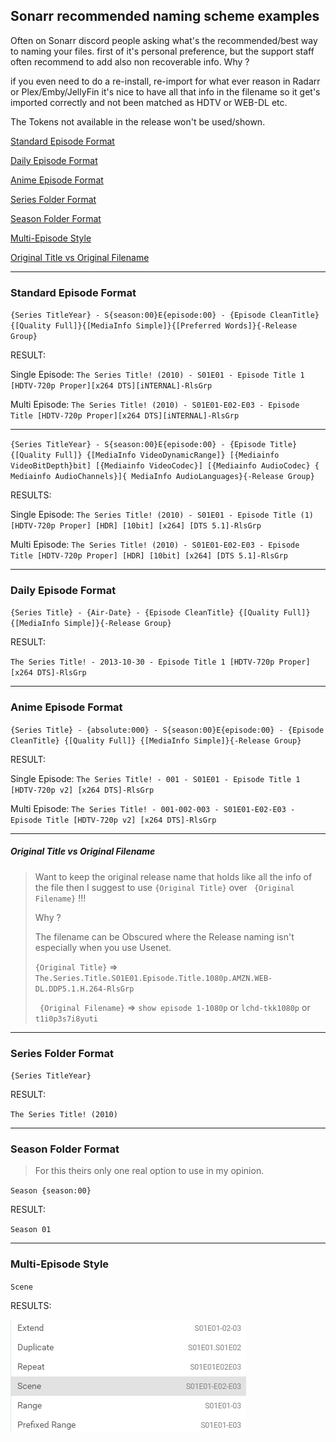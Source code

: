 ## Sonarr recommended naming scheme examples

Often on Sonarr discord people asking what's the recommended/best way to naming your files.
first of it's personal preference, but the support staff often recommend to add also non recoverable info.
Why ?

if you even need to do a re-install, re-import for what ever reason in Radarr or Plex/Emby/JellyFin it's nice to have all that info in the filename so it get's imported correctly and not been matched as HDTV or WEB-DL etc.

The Tokens not available in the release won't be used/shown. 

[Standard Episode Format](#standard-movie-format-examples)

[Daily Episode Format](#daily-episode-format)

[Anime Episode Format](#anime-episode-format)

[Series Folder Format](#series-folder-format)

[Season Folder Format](#season-folder-format)

[Multi-Episode Style](#multi-episode-style)

[Original Title vs  Original Filename](#original-title-vs-original-filename)

------

### Standard Episode Format

`{Series TitleYear} - S{season:00}E{episode:00} - {Episode CleanTitle} {[Quality Full]}{[MediaInfo Simple]}{[Preferred Words]}{-Release Group}`

RESULT:

Single Episode: `The Series Title! (2010) - S01E01 - Episode Title 1 [HDTV-720p Proper][x264 DTS][iNTERNAL]-RlsGrp`

Multi Episode: `The Series Title! (2010) - S01E01-E02-E03 - Episode Title [HDTV-720p Proper][x264 DTS][iNTERNAL]-RlsGrp`

------

`{Series TitleYear} - S{season:00}E{episode:00} - {Episode Title} {[Quality Full]} {[MediaInfo VideoDynamicRange]} [{Mediainfo VideoBitDepth}bit] [{Mediainfo VideoCodec}] [{Mediainfo AudioCodec} { Mediainfo AudioChannels}]{ MediaInfo AudioLanguages}{-Release Group}`

RESULTS:

Single Episode: `The Series Title! (2010) - S01E01 - Episode Title (1) [HDTV-720p Proper] [HDR] [10bit] [x264] [DTS 5.1]-RlsGrp`

Multi Episode: `The Series Title! (2010) - S01E01-E02-E03 - Episode Title [HDTV-720p Proper] [HDR] [10bit] [x264] [DTS 5.1]-RlsGrp`

------

### Daily Episode Format

`{Series Title} - {Air-Date} - {Episode CleanTitle} {[Quality Full]} {[MediaInfo Simple]}{-Release Group}`

RESULT:

`The Series Title! - 2013-10-30 - Episode Title 1 [HDTV-720p Proper] [x264 DTS]-RlsGrp`

------

### Anime Episode Format

`{Series Title} - {absolute:000} - S{season:00}E{episode:00} - {Episode CleanTitle} {[Quality Full]} {[MediaInfo Simple]}{-Release Group}`

RESULT:

Single Episode: `The Series Title! - 001 - S01E01 - Episode Title 1 [HDTV-720p v2] [x264 DTS]-RlsGrp`

Multi Episode: `The Series Title! - 001-002-003 - S01E01-E02-E03 - Episode Title [HDTV-720p v2] [x264 DTS]-RlsGrp`

------
##### Original Title vs  Original Filename

> Want to keep the original release name that holds like all the info of the file then I suggest to use `{Original Title}` over  ` {Original Filename}` !!!
>
> Why ? 
>
> The filename can be Obscured where the Release naming isn't especially when you use Usenet.
>
> `{Original Title}` => `The.Series.Title.S01E01.Episode.Title.1080p.AMZN.WEB-DL.DDP5.1.H.264-RlsGrp`
>
> ` {Original Filename}` => `show episode 1-1080p` or `lchd-tkk1080p` or `t1i0p3s7i8yuti`

------

### Series Folder Format

`{Series TitleYear}`

RESULT:

`The Series Title! (2010)`

------

### Season Folder Format

> For this theirs only one real option to use in my opinion.

`Season {season:00}`

RESULT:

`Season 01`

------

### Multi-Episode Style

`Scene`

RESULTS:

 ![image-20201010205202708](../SonarrV3/images/image-20201010205202708.png)

